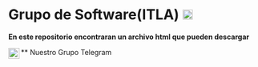 # Grupo de Software(ITLA)  <code><img height="20" src="https://cdn.countryflags.com/thumbs/dominican-republic/flag-400.png"></code>
**En este repositorio encontraran un archivo html que pueden descargar**

<a href="https://t.me/joinchat/nGwiABFevdpiZWQx">
  <img align="left" alt="Telegram" width="22px" src="https://cdn.jsdelivr.net/npm/simple-icons@3.12.2/icons/telegram.svg" />
</a> ** Nuestro Grupo Telegram

